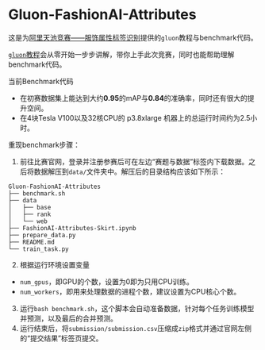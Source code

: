 # Gluon-FashionAI-Attributes

这是为[阿里天池竞赛——服饰属性标签识别](https://tianchi.aliyun.com/competition/information.htm?spm=5176.100067.5678.2.505c3a26Oet3cf&raceId=231649)提供的`gluon`教程与benchmark代码。

[`gluon`教程](FashionAI-Attributes-Skirt.ipynb)会从零开始一步步讲解，带你上手此次竞赛，同时也能帮助理解benchmark代码。

当前Benchmark代码
- 在初赛数据集上能达到大约**0.95**的mAP与**0.84**的准确率，同时还有很大的提升空间。
- 在4块Tesla V100以及32核CPU的 p3.8xlarge 机器上的总运行时间约为2.5小时。

重现benchmark步骤：

1. 前往比赛官网，登录并注册参赛后可在左边“赛题与数据”标签内下载数据。之后将数据解压到`data/`文件夹中。解压后的目录结构应该如下所示：
```
Gluon-FashionAI-Attributes
├── benchmark.sh
├── data
│   ├── base
│   ├── rank
│   └── web
├── FashionAI-Attributes-Skirt.ipynb
├── prepare_data.py
├── README.md
└── train_task.py
```
2. 根据运行环境设置变量
  - `num_gpus`，即GPU的个数，设置为0即为只用CPU训练。
  - `num_workers`，即用来处理数据的进程个数，建议设置为CPU核心个数。
3. 运行`bash benchmark.sh`，这个脚本会自动准备数据，针对每个任务训练模型并预测，以及最后的合并预测。
4. 运行结束后，将`submission/submission.csv`压缩成`zip`格式并通过官网左侧的“提交结果”标签页提交。
